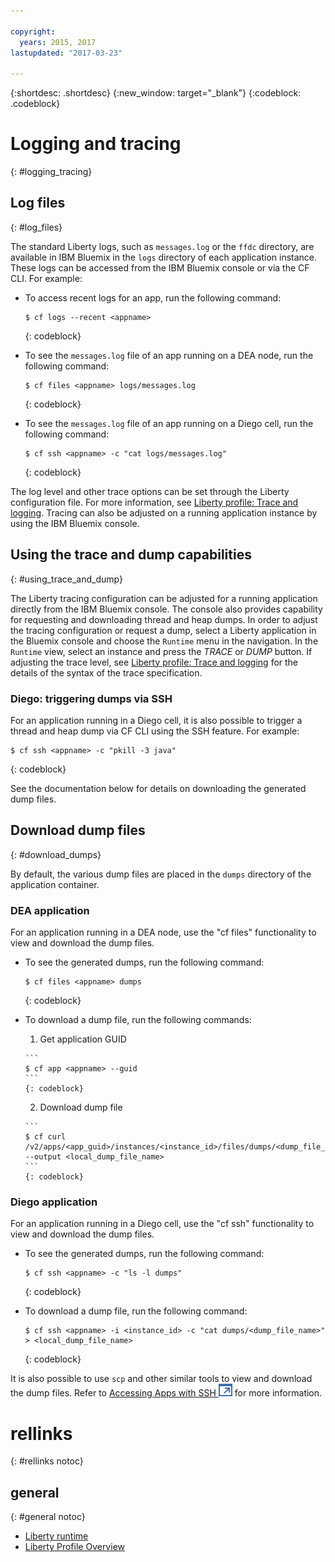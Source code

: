 ```yaml
---

copyright:
  years: 2015, 2017
lastupdated: "2017-03-23"

---
```


{:shortdesc: .shortdesc}
{:new_window: target="_blank"}
{:codeblock: .codeblock}

# Logging and tracing
{: #logging_tracing}

## Log files
{: #log_files}

The standard Liberty logs, such as `messages.log` or the `ffdc` directory, are available in IBM Bluemix in the `logs` directory of each application instance. These logs can be accessed from the IBM Bluemix console or via the CF CLI. For example:

* To access recent logs for an app, run the following command:

  ```
  $ cf logs --recent <appname>
  ```
  {: codeblock}

* To see the `messages.log` file of an app running on a DEA node, run the following command:

  ```
  $ cf files <appname> logs/messages.log
  ```
  {: codeblock}

* To see the `messages.log` file of an app running on a Diego cell, run the following command:

  ```
  $ cf ssh <appname> -c "cat logs/messages.log"
  ```
  {: codeblock}

The log level and other trace options can be set through the Liberty configuration file. For more information, see [Liberty profile: Trace and logging](http://www.ibm.com/support/knowledgecenter/SSEQTP_liberty/com.ibm.websphere.wlp.doc/ae/rwlp_logging.html). Tracing can also be adjusted on a running application instance by using the IBM Bluemix console.

## Using the trace and dump capabilities
{: #using_trace_and_dump}

The Liberty tracing configuration can be adjusted for a running application directly from the IBM Bluemix console. The console also provides capability for requesting and downloading thread and heap dumps. In order to adjust the tracing configuration or request a dump, select a Liberty application in the Bluemix console and choose the `Runtime` menu in the navigation. In the `Runtime` view, select an instance and press the *TRACE* or *DUMP* button. If adjusting the trace level, see [Liberty profile: Trace and logging](http://www.ibm.com/support/knowledgecenter/SSEQTP_liberty/com.ibm.websphere.wlp.doc/ae/rwlp_logging.html) for the details of the syntax of the trace specification.

### Diego: triggering dumps via SSH

For an application running in a Diego cell, it is also possible to trigger a thread and heap dump via CF CLI using the SSH feature. For example:

```
$ cf ssh <appname> -c "pkill -3 java"
```
{: codeblock}

See the documentation below for details on downloading the generated dump files.

## Download dump files
{: #download_dumps}

By default, the various dump files are placed in the `dumps` directory of the application container.

### DEA application

For an application running in a DEA node, use the "cf files" functionality to view and download the dump files.

* To see the generated dumps, run the following command:

  ```
  $ cf files <appname> dumps
  ```
  {: codeblock}

* To download a dump file, run the following commands:

    1. Get application GUID

      ```
      $ cf app <appname> --guid
      ```
      {: codeblock}

    2. Download dump file

      ```
      $ cf curl /v2/apps/<app_guid>/instances/<instance_id>/files/dumps/<dump_file_name> --output <local_dump_file_name>
      ```
      {: codeblock}

### Diego application

For an application running in a Diego cell, use the "cf ssh" functionality to view and download the dump files.

* To see the generated dumps, run the following command:

  ```
  $ cf ssh <appname> -c "ls -l dumps"
  ```
  {: codeblock}

* To download a dump file, run the following command:

  ```
  $ cf ssh <appname> -i <instance_id> -c "cat dumps/<dump_file_name>" > <local_dump_file_name>
  ```
  {: codeblock}

It is also possible to use `scp` and other similar tools to view and download the dump files. Refer to [Accessing Apps with SSH  ![External link icon](../../icons/launch-glyph.svg "External link icon")](https://docs.cloudfoundry.org/devguide/deploy-apps/ssh-apps.html) for more information.

# rellinks
{: #rellinks notoc}
## general
{: #general notoc}
* [Liberty runtime](index.html)
* [Liberty Profile Overview](http://www-01.ibm.com/support/knowledgecenter/SSAW57_8.5.5/com.ibm.websphere.wlp.nd.doc/ae/cwlp_about.html)

